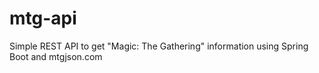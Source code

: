 # mtg-api
Simple REST API to get "Magic: The Gathering" information using Spring Boot and mtgjson.com
